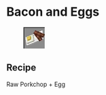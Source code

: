 # Bacon and Eggs

<figure><img src="../../../.gitbook/assets/image (50).png" alt=""><figcaption></figcaption></figure>

## Recipe

Raw Porkchop + Egg
